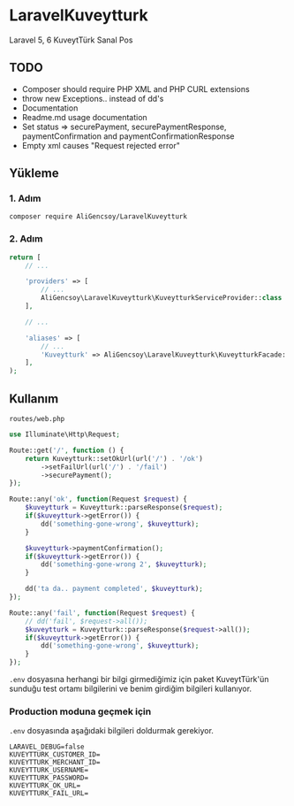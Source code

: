 # LaravelKuveytturk
Laravel 5, 6 KuveytTürk Sanal Pos

## TODO
- Composer should require PHP XML and PHP CURL extensions
- throw new Exceptions.. instead of dd's
- Documentation
- Readme.md usage documentation
- Set status => securePayment, securePaymentResponse, paymentConfirmation and paymentConfirmationResponse
- Empty xml causes "Request rejected error"

## Yükleme

### 1. Adım
```console
composer require AliGencsoy/LaravelKuveytturk
```

### 2. Adım
```php
return [
    // ...

    'providers' => [
        // ...
        AliGencsoy\LaravelKuveytturk\KuveytturkServiceProvider::class
    ],

    // ...

    'aliases' => [
        // ...
        'Kuveytturk' => AliGencsoy\LaravelKuveytturk\KuveytturkFacade::class
    ],
);
```

## Kullanım

`routes/web.php`
```php
use Illuminate\Http\Request;

Route::get('/', function () {
    return Kuveytturk::setOkUrl(url('/') . '/ok')
        ->setFailUrl(url('/') . '/fail')
        ->securePayment();
});

Route::any('ok', function(Request $request) {
    $kuveytturk = Kuveytturk::parseResponse($request);
    if($kuveytturk->getError()) {
        dd('something-gone-wrong', $kuveytturk);
    }

    $kuveytturk->paymentConfirmation();
    if($kuveytturk->getError()) {
        dd('something-gone-wrong 2', $kuveytturk);
    }

    dd('ta da.. payment completed', $kuveytturk);
});

Route::any('fail', function(Request $request) {
    // dd('fail', $request->all());
    $kuveytturk = Kuveytturk::parseResponse($request->all());
    if($kuveytturk->getError()) {
        dd('something-gone-wrong', $kuveytturk);
    }
});
```
`.env` dosyasına herhangi bir bilgi girmediğimiz için paket KuveytTürk'ün sunduğu test ortamı bilgilerini ve benim girdiğim bilgileri kullanıyor.

### Production moduna geçmek için
`.env` dosyasında aşağıdaki bilgileri doldurmak gerekiyor.
```
LARAVEL_DEBUG=false
KUVEYTTURK_CUSTOMER_ID=
KUVEYTTURK_MERCHANT_ID=
KUVEYTTURK_USERNAME=
KUVEYTTURK_PASSWORD=
KUVEYTTURK_OK_URL=
KUVEYTTURK_FAIL_URL=
```